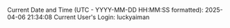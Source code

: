 Current Date and Time (UTC - YYYY-MM-DD HH:MM:SS formatted): 2025-04-06 21:34:08
Current User's Login: luckyaiman
